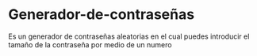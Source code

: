 # Generador-de-contraseñas
Es un generador de contraseñas aleatorias en el cual puedes introducir el tamaño de la contraseña por medio de un numero
